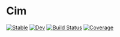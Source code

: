 # Cim

[![Stable](https://img.shields.io/badge/docs-stable-blue.svg)](https://peakfind.github.io/Cim.jl/stable/)
[![Dev](https://img.shields.io/badge/docs-dev-blue.svg)](https://peakfind.github.io/Cim.jl/dev/)
[![Build Status](https://github.com/peakfind/Cim.jl/actions/workflows/CI.yml/badge.svg?branch=main)](https://github.com/peakfind/Cim.jl/actions/workflows/CI.yml?query=branch%3Amain)
[![Coverage](https://codecov.io/gh/peakfind/Cim.jl/branch/main/graph/badge.svg)](https://codecov.io/gh/peakfind/Cim.jl)
